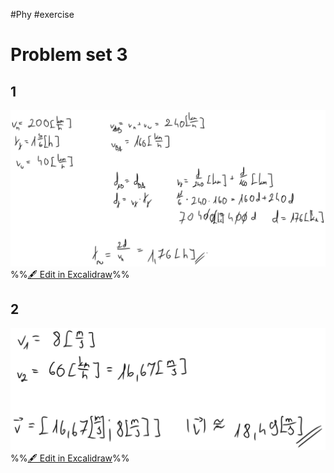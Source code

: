 #Phy #exercise 

# Problem set 3
## 1
![](attachments/Exercise%203%205.04.2024%2005.04.2024%2012_19_08.excalidraw.svg)
%%[🖋 Edit in Excalidraw](attachments/Exercise%203%205.04.2024%2005.04.2024%2012_19_08.excalidraw.md)%%

## 2
![](attachments/Exercise%203%205.04.2024%2005.04.2024%2012_38_04.excalidraw.svg)
%%[🖋 Edit in Excalidraw](attachments/Exercise%203%205.04.2024%2005.04.2024%2012_38_04.excalidraw.md)%%